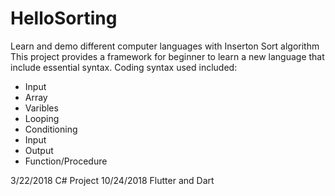 # HelloSorting
Learn and demo different computer languages with Inserton Sort algorithm
This project provides a framework for beginner to learn a new language that include essential syntax.
Coding syntax used included:
  - Input 
  - Array
  - Varibles
  - Looping
  - Conditioning
  - Input
  - Output
  - Function/Procedure

  3/22/2018 C# Project 
  10/24/2018 Flutter and Dart
